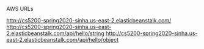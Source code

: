 AWS URLs

http://cs5200-spring2020-sinha.us-east-2.elasticbeanstalk.com/
http://cs5200-spring2020-sinha.us-east-2.elasticbeanstalk.com/api/hello/string
http://cs5200-spring2020-sinha.us-east-2.elasticbeanstalk.com/api/hello/object
